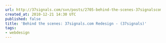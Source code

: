 ```yaml
---
url: http://37signals.com/svn/posts/2705-behind-the-scenes-37signalscom-redesign
created_at: 2010-12-21 14:30 UTC
published: false
title: 'Behind the scenes: 37signals.com Redesign - (37signals)'
tags:
- webdesign
---
```



